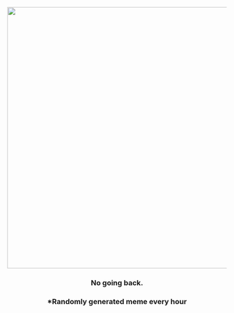 <p align="center">
        <img src="https://i.redd.it/332vqslz2hm91.jpg" width="600" height="600">
        </p>
        <h3 align="center">No going back.</h3>
        <h3 align="center">*Randomly generated meme every hour</h3>
    